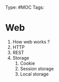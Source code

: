 Type: #MOC
Tags:
# Web

1. How web works ?
2. HTTP
3. REST
4. Storage
	1. Cookie
	5. Session storage
	6. Local storage